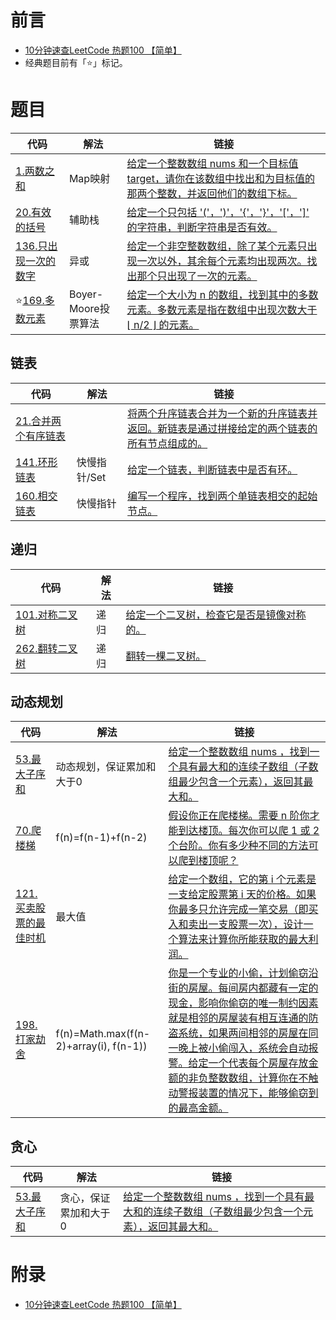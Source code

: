# 前言

- [10分钟速查LeetCode 热题100 【简单】](https://zhuanlan.zhihu.com/p/84230862)
- 经典题目前有「⭐」标记。

# 题目

| 代码 | 解法 | 链接 |
| ---- | ---- | ---- |
| [1.两数之和](../array/TwoSum.java) | Map映射 | [给定一个整数数组 nums 和一个目标值 target，请你在该数组中找出和为目标值的那两个整数，并返回他们的数组下标。](https://leetcode-cn.com/problems/two-sum/) |
| [20.有效的括号](../ValidParenthesis.java) | 辅助栈 | [给定一个只包括 '('，')'，'{'，'}'，'['，']' 的字符串，判断字符串是否有效。](https://leetcode-cn.com/problems/valid-parentheses/) | 
| [136.只出现一次的数字](../SingleNumber.java) | 异或 | [给定一个非空整数数组，除了某个元素只出现一次以外，其余每个元素均出现两次。找出那个只出现了一次的元素。](https://leetcode-cn.com/problems/single-number/) |
| ⭐️[169.多数元素](../MajorityElement.java) | Boyer-Moore投票算法 | [给定一个大小为 n 的数组，找到其中的多数元素。多数元素是指在数组中出现次数大于 ⌊ n/2 ⌋ 的元素。](https://leetcode-cn.com/problems/majority-element/) |

## 链表

| 代码 | 解法 | 链接 |
| ---- | ---- | ---- |
| [21.合并两个有序链表](../linklist/MergeTwoLists.java) | | [将两个升序链表合并为一个新的升序链表并返回。新链表是通过拼接给定的两个链表的所有节点组成的。](https://leetcode-cn.com/problems/merge-two-sorted-lists/) |
| [141.环形链表](../linklist/HasCycle.java) |  快慢指针/Set | [给定一个链表，判断链表中是否有环。](https://leetcode-cn.com/problems/linked-list-cycle/) |
| [160.相交链表](../linklist/GetIntersectionNode.java) |  快慢指针 | [编写一个程序，找到两个单链表相交的起始节点。](https://leetcode-cn.com/problems/intersection-of-two-linked-lists/) |

## 递归

| 代码 | 解法 | 链接 |
| ---- | ---- | ---- |
| [101.对称二叉树](../../../SwordOffer/JavaOffer/Demo58.java) | 递归 | [给定一个二叉树，检查它是否是镜像对称的。](https://leetcode-cn.com/problems/symmetric-tree/) |
| [262.翻转二叉树](../tree/InvertTree.java) | 递归 | [翻转一棵二叉树。](https://leetcode-cn.com/problems/invert-binary-tree/) |

## 动态规划

| 代码 | 解法 | 链接 |
| ---- | ---- | ---- |
| [53.最大子序和](../dp/MaxSubArray.java) |  动态规划，保证累加和大于0 | [给定一个整数数组 nums ，找到一个具有最大和的连续子数组（子数组最少包含一个元素），返回其最大和。](https://leetcode-cn.com/problems/maximum-subarray/) |
| [70.爬楼梯](../dp/ClimbStairs.java) | f(n)=f(n-1)+f(n-2) | [假设你正在爬楼梯。需要 n 阶你才能到达楼顶。每次你可以爬 1 或 2 个台阶。你有多少种不同的方法可以爬到楼顶呢？](https://leetcode-cn.com/problems/climbing-stairs/) |
| [121.买卖股票的最佳时机](../dp/MaxProfit.java) | 最大值 | [给定一个数组，它的第 i 个元素是一支给定股票第 i 天的价格。如果你最多只允许完成一笔交易（即买入和卖出一支股票一次），设计一个算法来计算你所能获取的最大利润。](https://leetcode-cn.com/problems/best-time-to-buy-and-sell-stock/) |
| [198.打家劫舍](../dp/Rob.java) | f(n)=Math.max(f(n-2)+array(i), f(n-1)) | [你是一个专业的小偷，计划偷窃沿街的房屋。每间房内都藏有一定的现金，影响你偷窃的唯一制约因素就是相邻的房屋装有相互连通的防盗系统，如果两间相邻的房屋在同一晚上被小偷闯入，系统会自动报警。给定一个代表每个房屋存放金额的非负整数数组，计算你在不触动警报装置的情况下，能够偷窃到的最高金额。](https://leetcode-cn.com/problems/house-robber/) |

## 贪心

| 代码 | 解法 | 链接 |
| ---- | ---- | ---- |
| [53.最大子序和](../greedy/MaxSubArray.java) |  贪心，保证累加和大于0 | [给定一个整数数组 nums ，找到一个具有最大和的连续子数组（子数组最少包含一个元素），返回其最大和。](https://leetcode-cn.com/problems/maximum-subarray/) |

# 附录

- [10分钟速查LeetCode 热题100 【简单】](https://zhuanlan.zhihu.com/p/84230862)